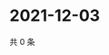 # 2021-12-03

共 0 条

<!-- BEGIN WEIBO -->
<!-- 最后更新时间 Fri Dec 03 2021 10:25:06 GMT+0800 (China Standard Time) -->

<!-- END WEIBO -->
